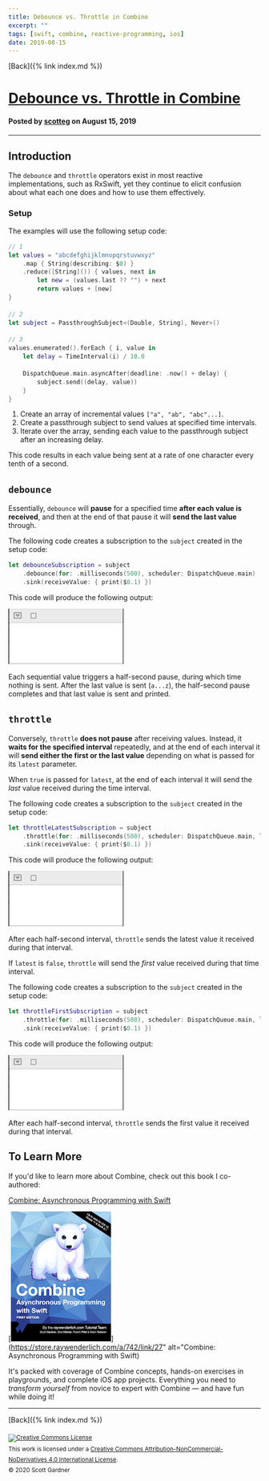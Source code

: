 ```yaml
---
title: Debounce vs. Throttle in Combine
excerpt: ""
tags: [swift, combine, reactive-programming, ios]
date: 2019-08-15
---
```


[Back]({% link index.md %})

# [Debounce vs. Throttle in Combine](#debounce-vs-throttle-in-combine)

#### Posted by [scotteg](https://www.linkedin.com/in/scotteg/) on August 15, 2019

---

## Introduction

The `debounce` and `throttle` operators exist in most reactive implementations, such as RxSwift, yet they continue to elicit confusion about what each one does and how to use them effectively.

### Setup

The examples will use the following setup code:

```swift
// 1
let values = "abcdefghijklmnopqrstuvwxyz"
    .map { String(describing: $0) }
    .reduce([String]()) { values, next in
        let new = (values.last ?? "") + next
        return values + [new]
}

// 2
let subject = PassthroughSubject<(Double, String), Never>()

// 3
values.enumerated().forEach { i, value in
    let delay = TimeInterval(i) / 10.0
    
    DispatchQueue.main.asyncAfter(deadline: .now() + delay) {
        subject.send((delay, value))
    }
}
```
1. Create an array of incremental values `["a", "ab", "abc"...]`.
1. Create a passthrough subject to send values at specified time intervals.
1. Iterate over the array, sending each value to the passthrough subject after an increasing delay.

This code results in each value being sent at a rate of one character every tenth of a second.

## `debounce`

Essentially, `debounce` will **pause** for a specified time **after each value is received**, and then at the end of that pause it will **send the last value** through.

The following code creates a subscription to the `subject` created in the setup code:

```swift
let debounceSubscription = subject
    .debounce(for: .milliseconds(500), scheduler: DispatchQueue.main)
    .sink(receiveValue: { print($0.1) })
```

This code will produce the following output:

![](Assets/debounce.gif)

Each sequential value triggers a half-second pause, during which time nothing is sent. After the last value is sent (`a...z`), the half-second pause completes and that last value is sent and printed.

## `throttle`

Conversely, `throttle` **does not pause** after receiving values. Instead, it **waits for the specified interval** repeatedly, and at the end of each interval it will **send either the first or the last value** depending on what is passed for its `latest` parameter. 

When `true` is passed for `latest`, at the end of each interval it will send the _last_ value received during the time interval.

The following code creates a subscription to the `subject` created in the setup code:

```swift
let throttleLatestSubscription = subject
    .throttle(for: .milliseconds(500), scheduler: DispatchQueue.main, latest: true)
    .sink(receiveValue: { print($0.1) })
```

This code will produce the following output:

![](Assets/throttleLatest.gif)

After each half-second interval, `throttle` sends the latest value it received during that interval.

If `latest` is `false`, `throttle` will send the _first_ value received during that time interval.

The following code creates a subscription to the `subject` created in the setup code:

```swift
let throttleFirstSubscription = subject
    .throttle(for: .milliseconds(500), scheduler: DispatchQueue.main, latest: false)
    .sink(receiveValue: { print($0.1) })
```

This code will produce the following output:

![](Assets/throttleFirst.gif)

After each half-second interval, `throttle` sends the first value it received during that interval.

## To Learn More

If you'd like to learn more about Combine, check out this book I co-authored:

[Combine: Asynchronous Programming with Swift](https://store.raywenderlich.com/a/742/link/27)

[![](Assets/CombineBook.png)](https://store.raywenderlich.com/a/742/link/27" alt="Combine: Asynchronous Programming with Swift)

It's packed with coverage of Combine concepts, hands-on exercises in playgrounds, and complete iOS app projects. Everything you need to _transform yourself_ from novice to expert with Combine — and have fun while doing it!

---

[Back]({% link index.md %})

<sub><a rel="license" href="http://creativecommons.org/licenses/by-nc-nd/4.0/"><img alt="Creative Commons License" style="border-width:0" src="https://i.creativecommons.org/l/by-nc-nd/4.0/80x15.png" /></a><br />This work is licensed under a <a rel="license" href="http://creativecommons.org/licenses/by-nc-nd/4.0/">Creative Commons Attribution-NonCommercial-NoDerivatives 4.0 International License</a>.</sub>
<br><sub>© 2020 Scott Gardner</sub><br>
